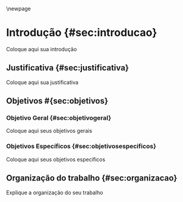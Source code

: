 \newpage
# Introdução {#sec:introducao}

Coloque aqui sua introdução

## Justificativa {#sec:justificativa}

Coloque aqui sua justificativa

## Objetivos #{sec:objetivos}

### Objetivo Geral {#sec:objetivogeral}

Coloque aqui seus objetivos gerais

### Objetivos Específicos {#sec:objetivosespecificos}

Coloque aqui seus objetivos específicos

## Organização do trabalho {#sec:organizacao}

Explique a organização do seu trabalho
